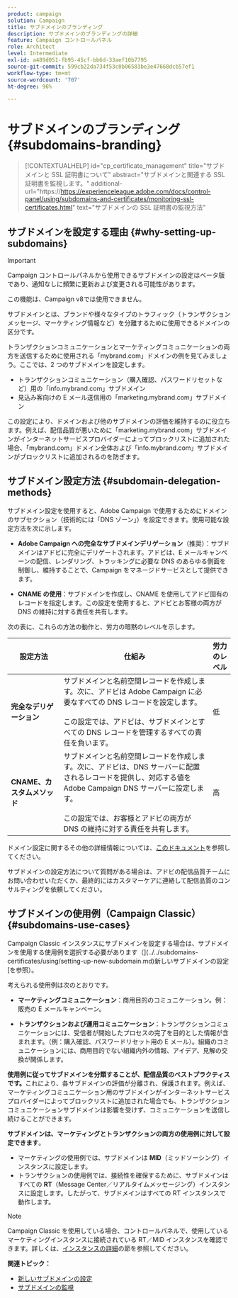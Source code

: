 ```yaml
---
product: campaign
solution: Campaign
title: サブドメインのブランディング
description: サブドメインのブランディングの詳細
feature: Campaign コントロールパネル
role: Architect
level: Intermediate
exl-id: a489d051-fb95-45cf-bb6d-33aef10b7795
source-git-commit: 599cb22da734f53c0b06583be3e47668dcb57ef1
workflow-type: tm+mt
source-wordcount: '707'
ht-degree: 96%

---
```


# サブドメインのブランディング {#subdomains-branding}

>[!CONTEXTUALHELP]
>id="cp_certificate_management"
>title="サブドメインと SSL 証明書について"
>abstract="サブドメインと関連する SSL 証明書を監視します。"
>additional-url="https://https://experienceleague.adobe.com/docs/control-panel/using/subdomains-and-certificates/monitoring-ssl-certificates.html" text="サブドメインの SSL 証明書の監視方法"


## サブドメインを設定する理由  {#why-setting-up-subdomains}

>[!IMPORTANT]
>
>Campaign コントロールパネルから使用できるサブドメインの設定はベータ版であり、通知なしに頻繁に更新および変更される可能性があります。
>
>この機能は、Campaign v8では使用できません。

サブドメインとは、ブランドや様々なタイプのトラフィック（トランザクションメッセージ、マーケティング情報など）を分離するために使用できるドメインの区分です。

トランザクションコミュニケーションとマーケティングコミュニケーションの両方を送信するために使用される「mybrand.com」ドメインの例を見てみましょう。ここでは、2 つのサブドメインを設定します。

* トランザクションコミュニケーション（購入確認、パスワードリセットなど）用の「info.mybrand.com」サブドメイン
* 見込み客向けの E メール送信用の「marketing.mybrand.com」サブドメイン

この設定により、ドメインおよび他のサブドメインの評価を維持するのに役立ちます。例えば、配信品質が悪いために「marketing.mybrand.com」サブドメインがインターネットサービスプロバイダーによってブロックリストに追加された場合、「mybrand.com」ドメイン全体および「info.mybrand.com」サブドメインがブロックリストに追加されるのを防ぎます。

## サブドメイン設定方法 {#subdomain-delegation-methods}

サブドメイン設定を使用すると、Adobe Campaign で使用するためにドメインのサブセクション（技術的には「DNS ゾーン」）を設定できます。使用可能な設定方法を次に示します。

* **Adobe Campaign への完全なサブドメインデリゲーション**（推奨）：サブドメインはアドビに完全にデリゲートされます。アドビは、E メールキャンペーンの配信、レンダリング、トラッキングに必要な DNS のあらゆる側面を制御し、維持することで、Campaign をマネージドサービスとして提供できます。

* **CNAME の使用**：サブドメインを作成し、CNAME を使用してアドビ固有のレコードを指定します。この設定を使用すると、アドビとお客様の両方が DNS の維持に対する責任を共有します。

次の表に、これらの方法の動作と、労力の暗黙のレベルを示します。

| 設定方法 | 仕組み | 労力のレベル |
|---|---|---|
| **完全なデリゲーション** | サブドメインと名前空間レコードを作成します。次に、アドビは Adobe Campaign に必要なすべての DNS レコードを設定します。<br/><br/>この設定では、アドビは、サブドメインとすべての DNS レコードを管理するすべての責任を負います。 | 低 |
| **CNAME、カスタムメソッド** | サブドメインと名前空間レコードを作成します。次に、アドビは、DNS サーバーに配置されるレコードを提供し、対応する値を Adobe Campaign DNS サーバーに設定します。<br/><br/>この設定では、お客様とアドビの両方が DNS の維持に対する責任を共有します。 | 高 |

ドメイン設定に関するその他の詳細情報については、[このドキュメント](https://experienceleague.adobe.com/docs/deliverability-learn/deliverability-best-practice-guide/additional-resources/product-specific-resources/campaign/ac-domain-name-setup.html)を参照してください。

サブドメインの設定方法について質問がある場合は、アドビの配信品質チームにお問い合わせいただくか、最終的にはカスタマーケアに連絡して配信品質のコンサルティングを依頼してください。

## サブドメインの使用例（Campaign Classic）{#subdomains-use-cases}

Campaign Classic インスタンスにサブドメインを設定する場合は、サブドメインを使用する使用例を選択する必要があります（](../../subdomains-certificates/using/setting-up-new-subdomain.md)新しいサブドメインの設定[を参照）。

考えられる使用例は次のとおりです。

* **マーケティングコミュニケーション**：商用目的のコミュニケーション。例：販売の E メールキャンペーン。

* **トランザクションおよび運用コミュニケーション**：トランザクションコミュニケーションには、受信者が開始したプロセスの完了を目的とした情報が含まれます。（例：購入確認、パスワードリセット用の E メール）。組織のコミュニケーションには、商用目的でない組織内外の情報、アイデア、見解の交換が関係します。

**使用例に従ってサブドメインを分類することが、配信品質のベストプラクティスです。**&#x200B;これにより、各サブドメインの評価が分離され、保護されます。例えば、マーケティングコミュニケーション用のサブドメインがインターネットサービスプロバイダーによってブロックリストに追加された場合でも、トランザクションコミュニケーションサブドメインは影響を受けず、コミュニケーションを送信し続けることができます。

**サブドメインは、マーケティングとトランザクションの両方の使用例に対して設定できます**。

* マーケティングの使用例では、サブドメインは **MID**（ミッドソーシング）インスタンスに設定します。
* トランザクションの使用例では、接続性を確保するために、サブドメインはすべての **RT**（Message Center／リアルタイムメッセージング）インスタンスに設定します。したがって、サブドメインはすべての RT インスタンスで動作します。

>[!NOTE]
>
>Campaign Classic を使用している場合、コントロールパネルで、使用しているマーケティングインスタンスに接続されている RT／MID インスタンスを確認できます。詳しくは、[インスタンスの詳細](../../instances-settings/using/instance-details.md)の節を参照してください。

**関連トピック：**

* [新しいサブドメインの設定](../../subdomains-certificates/using/setting-up-new-subdomain.md)
* [サブドメインの監視](../../subdomains-certificates/using/monitoring-subdomains.md)
